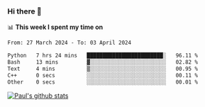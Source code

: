 ### Hi there 👋

📊 **This week I spent my time on**
<!--START_SECTION:waka-->

```txt
From: 27 March 2024 - To: 03 April 2024

Python   7 hrs 24 mins   ████████████████████████░   96.11 %
Bash     13 mins         ▓░░░░░░░░░░░░░░░░░░░░░░░░   02.82 %
Text     4 mins          ▒░░░░░░░░░░░░░░░░░░░░░░░░   00.95 %
C++      0 secs          ░░░░░░░░░░░░░░░░░░░░░░░░░   00.11 %
Other    0 secs          ░░░░░░░░░░░░░░░░░░░░░░░░░   00.01 %
```

<!--END_SECTION:waka-->


[![Paul's github stats](https://github-readme-stats.vercel.app/api?username=mickeyouyou&theme=dracula&show_icons=true)](https://github.com/anuraghazra/github-readme-stats)
